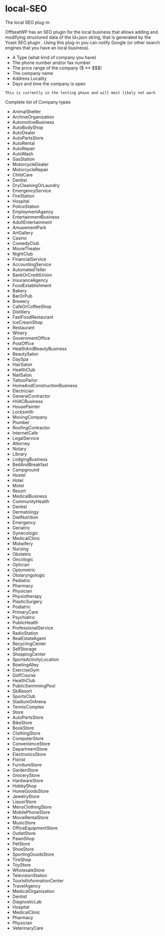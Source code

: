 # local-SEO
The local SEO plug-in 

OffbeatWP has an SEO plugin for the local business that allows adding and modifying structured data of the ld+json string, that is generated by the Yoast SEO plugin . Using this plug-in you can notify Google (or other search engines that you have an local business). 

- A Type (what kind of company you have)
- The phone number and/or fax number
- The price range of the company ($  <-> $$$)
- The company name
- Address Locality
- Days and time the company is open

`This is currently in the testing phase and will most likely not work`


 Complete list of Company types

- AnimalShelter
- ArchiveOrganization
- AutomotiveBusiness
- AutoBodyShop
- AutoDealer
- AutoPartsStore
- AutoRental
- AutoRepair
- AutoWash
- GasStation
- MotorcycleDealer
- MotorcycleRepair
- ChildCare
- Dentist
- DryCleaningOrLaundry
- EmergencyService
- FireStation
- Hospital
- PoliceStation
- EmploymentAgency
- EntertainmentBusiness
- AdultEntertainment
- AmusementPark
- ArtGallery
- Casino
- ComedyClub
- MovieTheater
- NightClub
- FinancialService
- AccountingService
- AutomatedTeller
- BankOrCreditUnion
- InsuranceAgency
- FoodEstablishment
- Bakery
- BarOrPub
- Brewery
- CafeOrCoffeeShop
- Distillery
- FastFoodRestaurant
- IceCreamShop
- Restaurant
- Winery
- GovernmentOffice
- PostOffice
- HealthAndBeautyBusiness
- BeautySalon
- DaySpa
- HairSalon
- HealthClub
- NailSalon
- TattooParlor
- HomeAndConstructionBusiness
- Electrician
- GeneralContractor
- HVACBusiness
- HousePainter
- Locksmith
- MovingCompany
- Plumber
- RoofingContractor
- InternetCafe
- LegalService
- Attorney
- Notary
- Library
- LodgingBusiness
- BedAndBreakfast
- Campground
- Hostel
- Hotel
- Motel
- Resort
- MedicalBusiness
- CommunityHealth 
- Dentist 
- Dermatology 
- DietNutrition 
- Emergency 
- Geriatric 
- Gynecologic 
- MedicalClinic
- Midwifery 
- Nursing 
- Obstetric 
- Oncologic 
- Optician
- Optometric 
- Otolaryngologic 
- Pediatric 
- Pharmacy
- Physician
- Physiotherapy 
- PlasticSurgery 
- Podiatric 
- PrimaryCare 
- Psychiatric 
- PublicHealth 
- ProfessionalService
- RadioStation
- RealEstateAgent
- RecyclingCenter
- SelfStorage
- ShoppingCenter
- SportsActivityLocation
- BowlingAlley
- ExerciseGym
- GolfCourse
- HealthClub 
- PublicSwimmingPool
- SkiResort
- SportsClub
- StadiumOrArena
- TennisComplex
- Store
- AutoPartsStore 
- BikeStore
- BookStore
- ClothingStore
- ComputerStore
- ConvenienceStore
- DepartmentStore
- ElectronicsStore
- Florist
- FurnitureStore
- GardenStore
- GroceryStore
- HardwareStore
- HobbyShop
- HomeGoodsStore
- JewelryStore
- LiquorStore
- MensClothingStore
- MobilePhoneStore
- MovieRentalStore
- MusicStore
- OfficeEquipmentStore
- OutletStore
- PawnShop
- PetStore
- ShoeStore
- SportingGoodsStore
- TireShop
- ToyStore
- WholesaleStore
- TelevisionStation
- TouristInformationCenter
- TravelAgency
- MedicalOrganization
- Dentist 
- DiagnosticLab
- Hospital 
- MedicalClinic 
- Pharmacy 
- Physician 
- VeterinaryCare 


 
